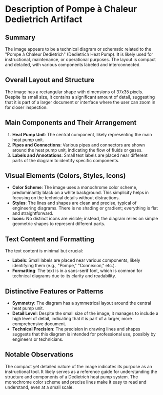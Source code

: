 # Description of Pompe à Chaleur Dedietrich Artifact

## Summary
The image appears to be a technical diagram or schematic related to the "Pompe à Chaleur Dedietrich" (Dedietrich Heat Pump). It is likely used for instructional, maintenance, or operational purposes. The layout is compact and detailed, with various components labeled and interconnected.

## Overall Layout and Structure
The image has a rectangular shape with dimensions of 37x35 pixels. Despite its small size, it contains a significant amount of detail, suggesting that it is part of a larger document or interface where the user can zoom in for closer inspection.

## Main Components and Their Arrangement
1. **Heat Pump Unit**: The central component, likely representing the main heat pump unit.
2. **Pipes and Connections**: Various pipes and connectors are shown around the heat pump unit, indicating the flow of fluids or gases.
3. **Labels and Annotations**: Small text labels are placed near different parts of the diagram to identify specific components.

## Visual Elements (Colors, Styles, Icons)
- **Color Scheme**: The image uses a monochrome color scheme, predominantly black on a white background. This simplicity helps in focusing on the technical details without distractions.
- **Styles**: The lines and shapes are clean and precise, typical of engineering diagrams. There is no shading or gradient; everything is flat and straightforward.
- **Icons**: No distinct icons are visible; instead, the diagram relies on simple geometric shapes to represent different parts.

## Text Content and Formatting
The text content is minimal but crucial:
- **Labels**: Small labels are placed near various components, likely identifying them (e.g., "Pompe," "Connexion," etc.).
- **Formatting**: The text is in a sans-serif font, which is common for technical diagrams due to its clarity and readability.

## Distinctive Features or Patterns
- **Symmetry**: The diagram has a symmetrical layout around the central heat pump unit.
- **Detail Level**: Despite the small size of the image, it manages to include a high level of detail, indicating that it is part of a larger, more comprehensive document.
- **Technical Precision**: The precision in drawing lines and shapes suggests that this diagram is intended for professional use, possibly by engineers or technicians.

## Notable Observations
The compact yet detailed nature of the image indicates its purpose as an instructional tool. It likely serves as a reference guide for understanding the structure and components of a Dedietrich heat pump system. The monochrome color scheme and precise lines make it easy to read and understand, even at a small scale.